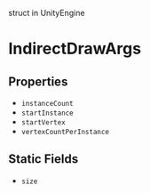 struct in UnityEngine
# IndirectDrawArgs

## Properties
- `instanceCount`
- `startInstance`
- `startVertex`
- `vertexCountPerInstance`
## Static Fields
- `size`
